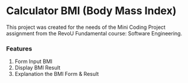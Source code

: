 # Calculator BMI (Body Mass Index)
This project was created for the needs of the Mini Coding Project assignment from the RevoU Fundamental course: Software Engineering.

### Features
1. Form Input BMI
2. Display BMI Result 
3. Explanation the BMI Form & Result
